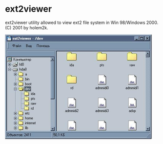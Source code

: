 # ext2viewer
ext2viewer utility allowed to view ext2 file system in Win 98/Windows 2000.
(C) 2001 by holem2k.

![Alt text](https://github.com/holem2k/ext2viewer/blob/master/Distr/site/images/SCREEN1.JPG)
